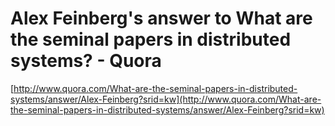 <!--
id: 6886920803
link: http://tumblr.atmos.org/post/6886920803/alex-feinbergs-answer-to-what-are-the-seminal-papers
slug: alex-feinbergs-answer-to-what-are-the-seminal-papers
date: Fri Jun 24 2011 18:54:41 GMT-0700 (PDT)
publish: 2011-06-024
tags: 
title: Alex Feinberg's answer to What are the seminal papers in distributed systems? - Quora
-->


Alex Feinberg's answer to What are the seminal papers in distributed systems? - Quora
=====================================================================================

[http://www.quora.com/What-are-the-seminal-papers-in-distributed-systems/answer/Alex-Feinberg?srid=kw](http://www.quora.com/What-are-the-seminal-papers-in-distributed-systems/answer/Alex-Feinberg?srid=kw)

